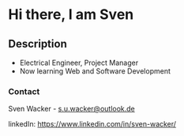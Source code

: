<!-- Hello -->
# Hi there, I am Sven
<!-- Description -->
## Description

- Electrical Engineer, Project Manager
- Now learning Web and Software Development
<!-- CONTACT -->
### Contact

Sven Wacker - s.u.wacker@outlook.de

linkedIn: https://www.linkedin.com/in/sven-wacker/

<!--
**svenWacker/svenWacker** is a ✨ _special_ ✨ repository because its `README.md` (this file) appears on your GitHub profile.

Here are some ideas to get you started:

- 🔭 I’m currently working on ...
- 🌱 I’m currently learning ...
- 👯 I’m looking to collaborate on ...
- 🤔 I’m looking for help with ...
- 💬 Ask me about ...
- 📫 How to reach me: ...
- 😄 Pronouns: ...
- ⚡ Fun fact: ...
-->
